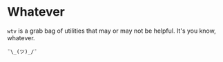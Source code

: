 # Whatever

`wtv` is a grab bag of utilities that may or may not be helpful. It's you know, whatever.

`¯\_(ツ)_/¯`
